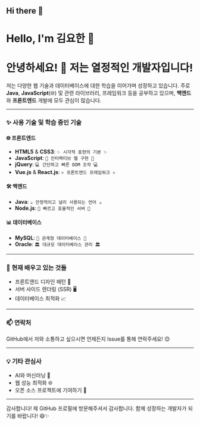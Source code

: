 ## Hi there 👋

# Hello, I'm 김요한 👋

# 안녕하세요! 👋 저는 열정적인 개발자입니다!

저는 다양한 웹 기술과 데이터베이스에 대한 학습을 이어가며 성장하고 있습니다. 주로 **Java**, **JavaScript**(🌐) 및 관련 라이브러리, 프레임워크 등을 공부하고 있으며, **백엔드**와 **프론트엔드** 개발에 모두 관심이 많습니다.

---

### ✨ 사용 기술 및 학습 중인 기술

#### 🌐 **프론트엔드**
- **HTML5** & **CSS3**: `✨ 시각적 표현의 기본 ✨`
- **JavaScript**: `🎉 인터랙티브 웹 구현 🎉`
- **jQuery**: `💻 간단하고 빠른 DOM 조작 💻`
- **Vue.js** & **React.js**: `⚛️ 프론트엔드 프레임워크 ⚛️`

#### 🛠️ **백엔드**
- **Java**: `☕️ 안정적이고 널리 사용되는 언어 ☕️`
- **Node.js**: `🚀 빠르고 효율적인 서버 🚀`

#### 📊 **데이터베이스**
- **MySQL**: `💾 관계형 데이터베이스 💾`
- **Oracle**: `🏛️ 대규모 데이터베이스 관리 🏛️`

---

### 🌱 **현재 배우고 있는 것들**
- 프론트엔드 디자인 패턴 🎨
- 서버 사이드 렌더링 (SSR) 🖥️
- 데이터베이스 최적화 📈

---

### 📫 **연락처**
GitHub에서 저와 소통하고 싶으시면 언제든지 Issue를 통해 연락주세요! 😊

---

### 💡 **기타 관심사**
- AI와 머신러닝 🤖
- 웹 성능 최적화 🌐
- 오픈 소스 프로젝트에 기여하기 🌱

---

감사합니다! 제 GitHub 프로필에 방문해주셔서 감사합니다. 함께 성장하는 개발자가 되기를 바랍니다! 😄✨
